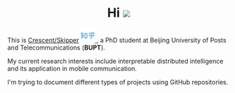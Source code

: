 <h1 align="center">Hi <img src="https://raw.githubusercontent.com/MartinHeinz/MartinHeinz/master/wave.gif" width="30px"></h1>

This is [Crescent/Skipper](https://reskipper.github.io/) </a> <a href="https://www.zhihu.com/people/Cathode" target="_blank" alt="Zhihu" title="Zhihu"> <img src="./icons8-zhihu-512.png" width="32px"/> </a>, a PhD student at Beijing University of Posts and Telecommunications (**BUPT**).

My current research interests include interpretable distributed intelligence and its application in mobile communication.

I'm trying to document different types of projects using GitHub repositories.

<!---
- 👀 I’m interested in ...
- 🌱 I’m currently learning ...
- 💞️ I’m looking to collaborate on ...
- 📫 How to reach me ...
--->

<!---
reskipper/reskipper is a ✨ special ✨ repository because its `README.md` (this file) appears on your GitHub profile.
You can click the Preview link to take a look at your changes.
<details><summary><em>
</em></summary>
--->

